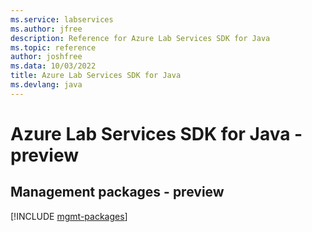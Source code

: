 ```yaml
---
ms.service: labservices
ms.author: jfree
description: Reference for Azure Lab Services SDK for Java
ms.topic: reference
author: joshfree
ms.data: 10/03/2022
title: Azure Lab Services SDK for Java
ms.devlang: java
---
```

# Azure Lab Services SDK for Java - preview

## Management packages - preview
[!INCLUDE [mgmt-packages](lab-services-mgmt-index.md)]